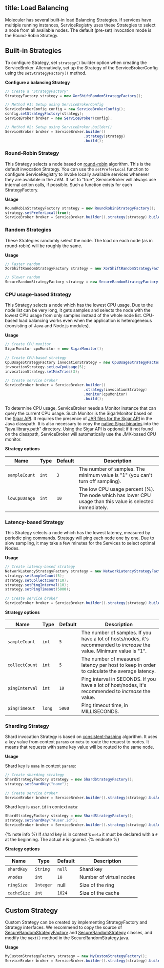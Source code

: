title: Load Balancing
---

Moleculer has several built-in load Balancing Strategies.
If services have multiple running instances,
ServiceRegistry uses these Strategies to select a node from all available nodes.
The default (pre-set) invocation mode is the Round-Robin Strategy.

## Built-in Strategies

To configure Strategy, set `strategy()` builder option when creating the ServiceBroker.
Alternatively, set up the Strategy of the ServiceBrokerConfig using the `setStrategyFactory()` method.

**Configure a balancing Strategy**

```java
// Create a "StrategyFactory"
StrategyFactory strategy = new XorShiftRandomStrategyFactory();

// Method #1: Setup using ServiceBrokerConfig
ServiceBrokerConfig config = new ServiceBrokerConfig();
config.setStrategyFactory(strategy);
ServiceBroker broker = new ServiceBroker(config);

// Method #2: Setup using ServiceBroker.builder()
ServiceBroker broker = ServiceBroker.builder()
                                    .strategy(strategy)
                                    .build();
```

### Round-Robin Strategy

This Strategy selects a node based on [round-robin](https://en.wikipedia.org/wiki/Round-robin_DNS) algorithm.
This is the default invocation Strategy.
You can use the `setPreferLocal` function to configure ServiceRegistry
to invoke locally available services whenever they are available in the JVM.
If set to "true", ServiceBroker will always use internal action calls, if possible.
Such a function exists for each StrategyFactory.

**Usage**

```java
RoundRobinStrategyFactory strategy = new RoundRobinStrategyFactory();
strategy.setPreferLocal(true);
ServiceBroker broker = ServiceBroker.builder().strategy(strategy).build();
```

### Random Strategies

These Strategies randomly select the node.
The load on each node (as in round-robin) will be roughly the same.

**Usage**

```java
// Faster random
XorShiftRandomStrategyFactory strategy = new XorShiftRandomStrategyFactory();

// Slower random
SecureRandomStrategyFactory strategy = new SecureRandomStrategyFactory();
```
### CPU usage-based Strategy

This Strategy selects a node which has the lowest CPU usage.
Due to the node list can be very long,
it gets samples and selects the node with the lowest CPU usage from only samples instead of the whole node list.
CPU-based load balancing works even when the application is heterogeneous (consisting of Java and Node.js modules).

**Usage**

```java
// Create CPU monitor
SigarMonitor cpuMonitor = new SigarMonitor();
        
// Create CPU-based strategy
CpuUsageStrategyFactory invocationStrategy = new CpuUsageStrategyFactory();
invocationStrategy.setLowCpuUsage(5);
invocationStrategy.setMaxTries(3);
        
// Create service broker
ServiceBroker broker = ServiceBroker.builder()
                                    .strategy(invocationStrategy)
                                    .monitor(cpuMonitor)
                                    .build();        
```

To determine CPU usage, ServiceBroker needs a Monitor instance that can query the current CPU usage.
Such Monitor is the SigarMonitor based on the [Sigar API](https://github.com/hyperic/sigar).
It requires the presence of [JAR files for the Sigar API](https://mvnrepository.com/artifact/org.hyperic/sigar/1.6.4) in the Java classpath.
It is also necessary to copy the [native Sigar binaries](https://github.com/hyperic/sigar/wiki/binaries) into the "java.library.path" directory.
Using the Sigar API is optional; if it not found on the classpath, ServiceBroker will automatically use the JMX-based CPU monitor.

**Strategy options**

| Name | Type | Default | Description |
| ---- | ---- | --------| ----------- |
| `sampleCount` | `int` | `3` | The number of samples. The minimum value is "1" (you can't turn off sampling). |
| `lowCpuUsage` | `int` | `10` | The low CPU usage percent (%). The node which has lower CPU usage than this value is selected immediately. |

### Latency-based Strategy

This Strategy selects a node which has the lowest latency, measured by periodic ping commands.
Strategy will ping each node one by one.
Due to slow sampling, it may take a few minutes for the Services to select optimal Nodes.

**Usage**

```java
// Create latency-based strategy
NetworkLatencyStrategyFactory strategy = new NetworkLatencyStrategyFactory();
strategy.setSampleCount(5);
strategy.setCollectCount(10);
strategy.setPingInterval(10);
strategy.setPingTimeout(5000);
        
// Create service broker
ServiceBroker broker = ServiceBroker.builder().strategy(strategy).build();
```

**Strategy options**

| Name | Type | Default | Description |
| ---- | ---- | --------| ----------- |
| `sampleCount` | `int` | `5` | The number of samples. If you have a lot of hosts/nodes, it's recommended to *increase* the value. Minimum value is "1". |
| `collectCount` | `int` | `5` | The number of measured latency per host to keep in order to calculate the average latency. |
| `pingInterval` | `int` | `10` | Ping interval in SECONDS. If you have a lot of host/nodes, it's recommended to *increase* the value. |
| `pingTimeout` | `long` | `5000` | Ping timeout time, in MILLISECONDS. |

### Sharding Strategy

Shard invocation Strategy is based on [consistent-hashing](https://www.toptal.com/big-data/consistent-hashing) algorithm.
It uses a key value from context `params` or `meta` to route the request to nodes.
It means that requests with same key value will be routed to the same node.

**Usage**

Shard key is `name` in context `params`:

```java
// Create sharding strategy
ShardStrategyFactory strategy = new ShardStrategyFactory();
strategy.setShardKey("name");
        
// Create service broker
ServiceBroker broker = ServiceBroker.builder().strategy(strategy).build();
```

Shard key is `user.id` in context `meta`:

```java
ShardStrategyFactory strategy = new ShardStrategyFactory();
strategy.setShardKey("#user.id");
ServiceBroker broker = ServiceBroker.builder().strategy(strategy).build();
```

{% note info %}
If shard key is in context's `meta` it must be declared with a `#` at the beginning.
The actual `#` is ignored.
{% endnote %}

**Strategy options**

| Name | Type | Default | Description |
| ---- | ---- | --------| ----------- |
| `shardKey` | `String` | `null` |  Shard key |
| `vnodes` | `int` | `10` | Number of virtual nodes |
| `ringSize` | `Integer` | null | Size of the ring |
| `cacheSize` | `int` | `1024` | Size of the cache |

## Custom Strategy

Custom Strategy can be created by implementing StrategyFactory and Strategy interfaces.
We recommend to copy the source of [SecureRandomStrategyFactory](https://github.com/moleculer-java/moleculer-java/blob/master/src/main/java/services/moleculer/strategy/SecureRandomStrategyFactory.java)
and [SecureRandomStrategy](https://github.com/moleculer-java/moleculer-java/blob/master/src/main/java/services/moleculer/strategy/SecureRandomStrategy.java)
classes, and modify the `next()` method in the SecureRandomStrategy.java.

**Usage**

```java
MyCustomStrategyFactory strategy = new MyCustomStrategyFactory();
ServiceBroker broker = ServiceBroker.builder().strategy(strategy).build();
```